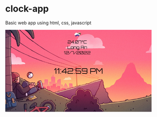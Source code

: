 # clock-app
Basic web app using html, css, javascript

<img align="center" widht="auto" height="260" src="./image.png?raw=true" alt="Logo">
